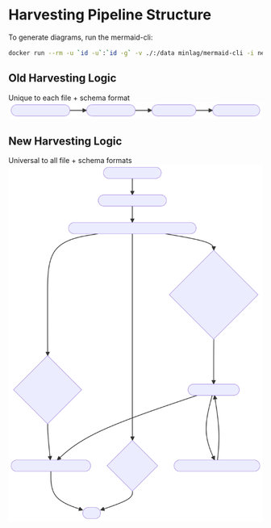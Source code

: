 # Harvesting Pipeline Structure

To generate diagrams, run the mermaid-cli:
```bash
docker run --rm -u `id -u`:`id -g` -v ./:/data minlag/mermaid-cli -i new_harvesting.mmd -o new_harvesting.svg [-t dark -b transparent]
```

## Old Harvesting Logic
Unique to each file + schema format
![diagram](./old_harvesting.svg)

## New Harvesting Logic
Universal to all file + schema formats
![diagram](./new_harvesting.svg)
